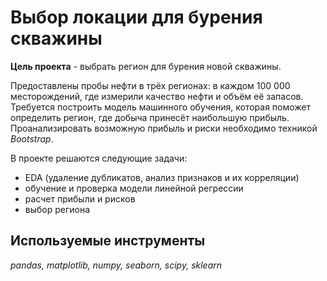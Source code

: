 # Выбор локации для бурения скважины

**Цель проекта** - выбрать регион для бурения новой скважины.

Предоставлены пробы нефти в трёх регионах: в каждом 100 000 месторождений, где измерили качество нефти и объём её запасов. Требуется построить модель машинного обучения, которая поможет определить регион, где добыча принесёт наибольшую прибыль. Проанализировать возможную прибыль и риски необходимо техникой *Bootstrap*.

В проекте решаются следующие задачи:
  - EDA (удаление дубликатов, анализ признаков и их корреляции)
  - обучение и проверка модели линейной регрессии
  - расчет прибыли и рисков
  - выбор региона

## Используемые инструменты
*pandas, matplotlib, numpy, seaborn, scipy, sklearn* 
